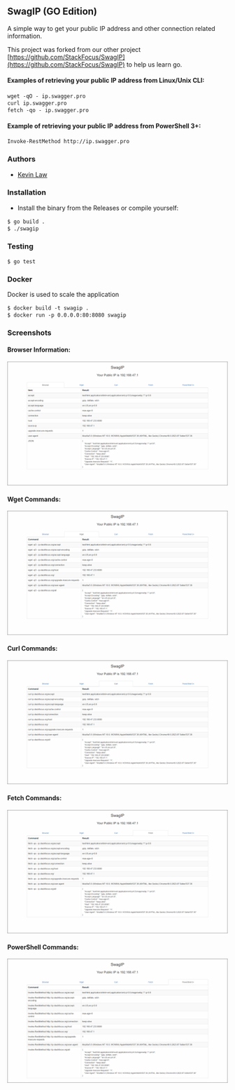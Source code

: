 ## SwagIP (GO Edition)

A simple way to get your public IP address and other connection related information.

 This project was forked from our other project [https://github.com/StackFocus/SwagIP](https://github.com/StackFocus/SwagIP) to help us learn go.


#### Examples of retrieving your public IP address from Linux/Unix CLI:
```
wget -qO - ip.swagger.pro
curl ip.swagger.pro
fetch -qo - ip.swagger.pro
```

#### Example of retrieving your public IP address from PowerShell 3+:
```
Invoke-RestMethod http://ip.swagger.pro
```

### Authors
- [Kevin Law](https://github.com/thatarchguy)

### Installation
- Install the binary from the Releases or compile yourself:
```
$ go build .
$ ./swagip
```
### Testing
```
$ go test
```

### Docker
Docker is used to scale the application
```
$ docker build -t swagip .
$ docker run -p 0.0.0.0:80:8080 swagip
```

### Screenshots
#### Browser Information:
![Browser Information](screenshots/browser.png?raw=true)

#### Wget Commands:
![Wget Commands](screenshots/wget.png?raw=true)

#### Curl Commands:
![Curl Commands](screenshots/curl.png?raw=true)

#### Fetch Commands:
![Fetch Commands](screenshots/fetch.png?raw=true)

#### PowerShell Commands:
![PowerShell Commands](screenshots/powershell.png?raw=true)